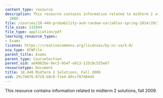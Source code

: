 ```yaml
---
content_type: resource
description: This resource contains information related to midterm 2 solutions, fall
  2009.
file: /courses/18-440-probability-and-random-variables-spring-2014/29c7b6768729b8c8f1e409ccf87484d4_MIT18_440S14_mid2_2009_sol.pdf
file_size: 131044
file_type: application/pdf
learning_resource_types:
- Exams
license: https://creativecommons.org/licenses/by-nc-sa/4.0/
ocw_type: OCWFile
parent_title: Exams
parent_type: CourseSection
parent_uid: ad4082be-9ec3-954f-e913-133c8c535e67
resourcetype: Document
title: 18.440 Midterm 2 Solutions, Fall 2009
uid: 29c7b676-8729-b8c8-f1e4-09ccf87484d4
---
```

This resource contains information related to midterm 2 solutions, fall 2009.